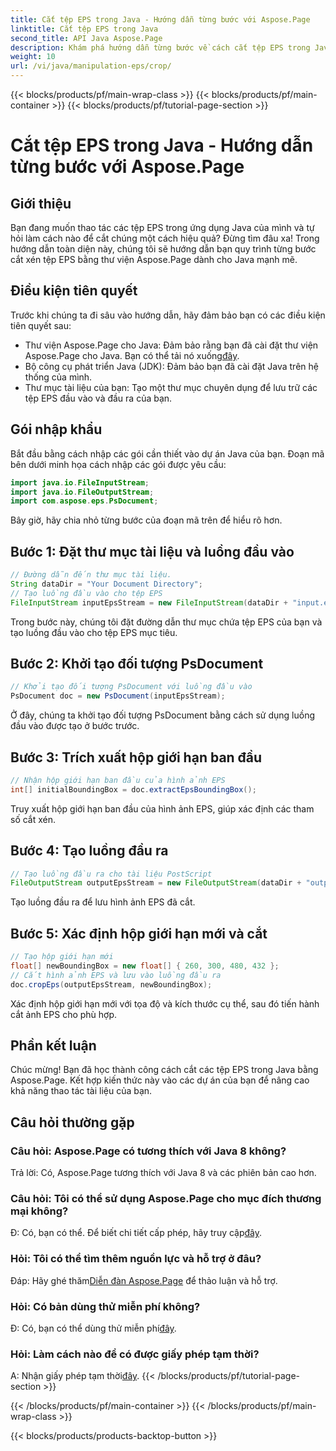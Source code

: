 ```yaml
---
title: Cắt tệp EPS trong Java - Hướng dẫn từng bước với Aspose.Page
linktitle: Cắt tệp EPS trong Java
second_title: API Java Aspose.Page
description: Khám phá hướng dẫn từng bước về cách cắt tệp EPS trong Java bằng Aspose.Page. Nâng cao kỹ năng thao tác tài liệu của bạn một cách dễ dàng.
weight: 10
url: /vi/java/manipulation-eps/crop/
---
```


{{< blocks/products/pf/main-wrap-class >}}
{{< blocks/products/pf/main-container >}}
{{< blocks/products/pf/tutorial-page-section >}}

# Cắt tệp EPS trong Java - Hướng dẫn từng bước với Aspose.Page

## Giới thiệu
Bạn đang muốn thao tác các tệp EPS trong ứng dụng Java của mình và tự hỏi làm cách nào để cắt chúng một cách hiệu quả? Đừng tìm đâu xa! Trong hướng dẫn toàn diện này, chúng tôi sẽ hướng dẫn bạn quy trình từng bước cắt xén tệp EPS bằng thư viện Aspose.Page dành cho Java mạnh mẽ.
## Điều kiện tiên quyết
Trước khi chúng ta đi sâu vào hướng dẫn, hãy đảm bảo bạn có các điều kiện tiên quyết sau:
-  Thư viện Aspose.Page cho Java: Đảm bảo rằng bạn đã cài đặt thư viện Aspose.Page cho Java. Bạn có thể tải nó xuống[đây](https://releases.aspose.com/page/java/).
- Bộ công cụ phát triển Java (JDK): Đảm bảo bạn đã cài đặt Java trên hệ thống của mình.
- Thư mục tài liệu của bạn: Tạo một thư mục chuyên dụng để lưu trữ các tệp EPS đầu vào và đầu ra của bạn.
## Gói nhập khẩu
Bắt đầu bằng cách nhập các gói cần thiết vào dự án Java của bạn. Đoạn mã bên dưới minh họa cách nhập các gói được yêu cầu:
```java
import java.io.FileInputStream;
import java.io.FileOutputStream;
import com.aspose.eps.PsDocument;
```
Bây giờ, hãy chia nhỏ từng bước của đoạn mã trên để hiểu rõ hơn.
## Bước 1: Đặt thư mục tài liệu và luồng đầu vào
```java
// Đường dẫn đến thư mục tài liệu.
String dataDir = "Your Document Directory";
// Tạo luồng đầu vào cho tệp EPS
FileInputStream inputEpsStream = new FileInputStream(dataDir + "input.eps");
```
Trong bước này, chúng tôi đặt đường dẫn thư mục chứa tệp EPS của bạn và tạo luồng đầu vào cho tệp EPS mục tiêu.
## Bước 2: Khởi tạo đối tượng PsDocument
```java
// Khởi tạo đối tượng PsDocument với luồng đầu vào
PsDocument doc = new PsDocument(inputEpsStream);
```
Ở đây, chúng ta khởi tạo đối tượng PsDocument bằng cách sử dụng luồng đầu vào được tạo ở bước trước.
## Bước 3: Trích xuất hộp giới hạn ban đầu
```java
// Nhận hộp giới hạn ban đầu của hình ảnh EPS
int[] initialBoundingBox = doc.extractEpsBoundingBox();
```
Truy xuất hộp giới hạn ban đầu của hình ảnh EPS, giúp xác định các tham số cắt xén.
## Bước 4: Tạo luồng đầu ra
```java
// Tạo luồng đầu ra cho tài liệu PostScript
FileOutputStream outputEpsStream = new FileOutputStream(dataDir + "output_crop.eps");
```
Tạo luồng đầu ra để lưu hình ảnh EPS đã cắt.
## Bước 5: Xác định hộp giới hạn mới và cắt
```java
// Tạo hộp giới hạn mới
float[] newBoundingBox = new float[] { 260, 300, 480, 432 };
// Cắt hình ảnh EPS và lưu vào luồng đầu ra
doc.cropEps(outputEpsStream, newBoundingBox);
```
Xác định hộp giới hạn mới với tọa độ và kích thước cụ thể, sau đó tiến hành cắt ảnh EPS cho phù hợp.
## Phần kết luận
Chúc mừng! Bạn đã học thành công cách cắt các tệp EPS trong Java bằng Aspose.Page. Kết hợp kiến thức này vào các dự án của bạn để nâng cao khả năng thao tác tài liệu của bạn.
## Câu hỏi thường gặp
### Câu hỏi: Aspose.Page có tương thích với Java 8 không?
Trả lời: Có, Aspose.Page tương thích với Java 8 và các phiên bản cao hơn.
### Câu hỏi: Tôi có thể sử dụng Aspose.Page cho mục đích thương mại không?
 Đ: Có, bạn có thể. Để biết chi tiết cấp phép, hãy truy cập[đây](https://purchase.aspose.com/buy).
### Hỏi: Tôi có thể tìm thêm nguồn lực và hỗ trợ ở đâu?
 Đáp: Hãy ghé thăm[Diễn đàn Aspose.Page](https://forum.aspose.com/c/page/39) để thảo luận và hỗ trợ.
### Hỏi: Có bản dùng thử miễn phí không?
 Đ: Có, bạn có thể dùng thử miễn phí[đây](https://releases.aspose.com/).
### Hỏi: Làm cách nào để có được giấy phép tạm thời?
 A: Nhận giấy phép tạm thời[đây](https://purchase.aspose.com/temporary-license/).
{{< /blocks/products/pf/tutorial-page-section >}}

{{< /blocks/products/pf/main-container >}}
{{< /blocks/products/pf/main-wrap-class >}}

{{< blocks/products/products-backtop-button >}}

